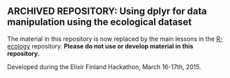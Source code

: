## ARCHIVED REPOSITORY: Using dplyr for data manipulation using the ecological dataset

The material in this repository is now replaced by the main lessons in the [R-ecology](https://github.com/datacarpentry/R-ecology) repository. **Please do not use or develop material in this repository.**

Developed during the Elixir Finland Hackathon, March 16-17th, 2015.
